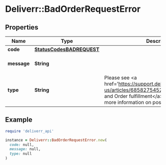 # Deliverr::BadOrderRequestError

## Properties

| Name | Type | Description | Notes |
| ---- | ---- | ----------- | ----- |
| **code** | [**StatusCodesBADREQUEST**](StatusCodesBADREQUEST.md) |  |  |
| **message** | **String** |  | [default to &#39;Bad Request&#39;] |
| **type** | **String** | Please see &lt;a href&#x3D;&#39;https://support.deliverr.com/hc/en-us/articles/6858275452567&#39;&gt;Products and Order fulfillment&lt;/a&gt; in the API guide for more information on possible error codes. | [optional] |

## Example

```ruby
require 'deliverr_api'

instance = Deliverr::BadOrderRequestError.new(
  code: null,
  message: null,
  type: null
)
```

